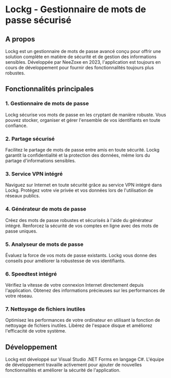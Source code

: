 # Lockg - Gestionnaire de mots de passe sécurisé

## A propos

Lockg est un gestionnaire de mots de passe avancé conçu pour offrir une solution complète en matière de sécurité et de gestion des informations sensibles. Développée par NeeZoxe en 2023, l'application est toujours en cours de développement pour fournir des fonctionnalités toujours plus robustes.

## Fonctionnalités principales

### 1. Gestionnaire de mots de passe

Lockg sécurise vos mots de passe en les cryptant de manière robuste. Vous pouvez stocker, organiser et gérer l'ensemble de vos identifiants en toute confiance.

### 2. Partage sécurisé

Facilitez le partage de mots de passe entre amis en toute sécurité. Lockg garantit la confidentialité et la protection des données, même lors du partage d'informations sensibles.

### 3. Service VPN intégré

Naviguez sur Internet en toute sécurité grâce au service VPN intégré dans Lockg. Protégez votre vie privée et vos données lors de l'utilisation de réseaux publics.

### 4. Générateur de mots de passe

Créez des mots de passe robustes et sécurisés à l'aide du générateur intégré. Renforcez la sécurité de vos comptes en ligne avec des mots de passe uniques.

### 5. Analyseur de mots de passe

Évaluez la force de vos mots de passe existants. Lockg vous donne des conseils pour améliorer la robustesse de vos identifiants.

### 6. Speedtest intégré

Vérifiez la vitesse de votre connexion Internet directement depuis l'application. Obtenez des informations précieuses sur les performances de votre réseau.

### 7. Nettoyage de fichiers inutiles

Optimisez les performances de votre ordinateur en utilisant la fonction de nettoyage de fichiers inutiles. Libérez de l'espace disque et améliorez l'efficacité de votre système.

## Développement

Lockg est développé sur Visual Studio .NET Forms en langage C#. L'équipe de développement travaille activement pour ajouter de nouvelles fonctionnalités et améliorer la sécurité de l'application.
